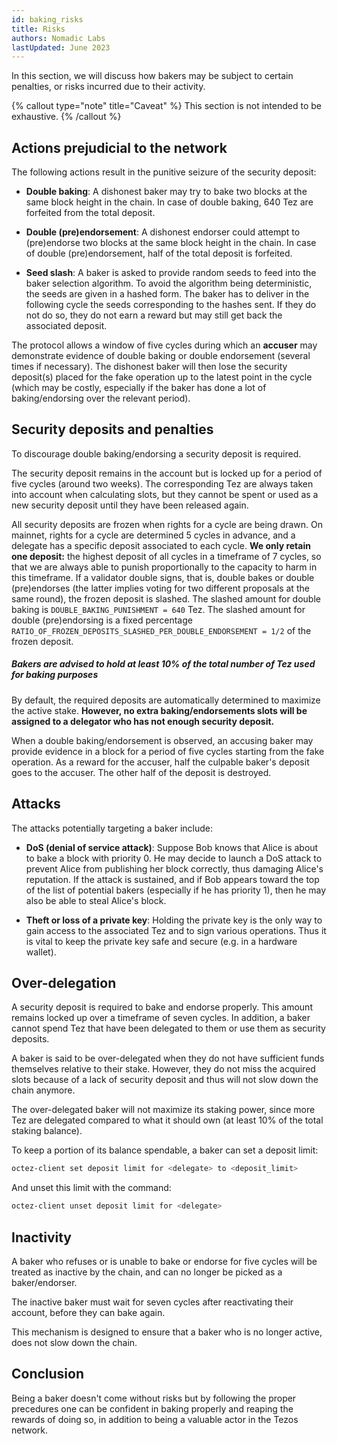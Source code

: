 ```yaml
---
id: baking_risks
title: Risks
authors: Nomadic Labs
lastUpdated: June 2023
---
```


In this section, we will discuss how bakers may be subject to certain penalties, or risks incurred due to their activity.

{% callout type="note" title="Caveat" %}
This section is not intended to be exhaustive.
{% /callout %}

## Actions prejudicial to the network

The following actions result in the punitive seizure of the security deposit:

- **Double baking**: A dishonest baker may try to bake two blocks at the same block height in the chain.
In case of double baking, 640 Tez are forfeited from the total deposit.

- **Double (pre)endorsement**: A dishonest endorser could attempt to (pre)endorse two blocks at the same block
height in the chain. In case of double (pre)endorsement, half of the total deposit is forfeited.

- **Seed slash**: A baker is asked to provide random seeds to feed into the baker selection algorithm. To
avoid the algorithm being deterministic, the seeds are given in a hashed form. The baker has to
deliver in the following cycle the seeds corresponding to the hashes sent. If they do not do so, they do
not earn a reward but may still get back the associated deposit.

The protocol allows a window of five cycles during which an **accuser** may demonstrate evidence of double
baking or double endorsement (several times if necessary). The dishonest baker will then lose the security
deposit(s) placed for the fake operation up to the latest point in the cycle (which may be costly, especially if the baker has done a lot of baking/endorsing over the relevant period).

## Security deposits and penalties

To discourage double baking/endorsing a security deposit is required.

The security deposit remains in the account but is locked up for a period of five cycles
(around two weeks). The corresponding Tez are always taken into account when calculating slots, but they
cannot be spent or used as a new security deposit until they have been released again.

All security deposits are frozen when rights for a cycle are being drawn. On mainnet, rights for a cycle are
determined 5 cycles in advance, and a delegate has a specific deposit associated to each cycle. **We only
retain one deposit:** the highest deposit of all cycles in a timeframe of 7 cycles, so that we are always able
to punish proportionally to the capacity to harm in this timeframe. If a validator double signs, that is, double bakes or double (pre)endorses (the latter implies voting for two different proposals at the same round), the frozen deposit is slashed. The slashed amount for double baking is `DOUBLE_BAKING_PUNISHMENT = 640` Tez. The slashed amount for double (pre)endorsing is a fixed percentage
`RATIO_OF_FROZEN_DEPOSITS_SLASHED_PER_DOUBLE_ENDORSEMENT = 1/2` of the frozen
deposit.

##### Bakers are advised to hold at least 10% of the total number of Tez used for baking purposes 

By default, the required deposits are automatically determined to maximize the active stake. **However, no extra
baking/endorsements slots will be assigned to a delegator who has not enough security deposit.**

When a double baking/endorsement is observed, an accusing baker may provide evidence in a block for a
period of five cycles starting from the fake operation. As a reward for the accuser, half the culpable baker's
deposit goes to the accuser. The other half of the deposit is destroyed.

## Attacks

The attacks potentially targeting a baker include:

- **DoS (denial of service attack)**: Suppose Bob knows that Alice is about to bake a block with priority 0.
He may decide to launch a DoS attack to prevent Alice from publishing her block correctly, thus
damaging Alice's reputation. If the attack is sustained, and if Bob appears toward the top of the list of
potential bakers (especially if he has priority 1), then he may also be able to steal Alice's block.

- **Theft or loss of a private key**: Holding the private key is the only way to gain access to the associated
Tez and to sign various operations. Thus it is vital to keep the private key safe and secure (e.g. in a
hardware wallet).

## Over-delegation

A security deposit is required to bake and endorse properly. This amount remains locked up over a
timeframe of seven cycles. In addition, a baker cannot spend Tez that have been delegated to them or use
them as security deposits.

A baker is said to be over-delegated when they do not have sufficient funds themselves relative to their
stake. However, they do not miss the acquired slots because of a lack of security deposit and thus will not slow down the chain anymore.

The over-delegated baker will not maximize its staking power, since more Tez are delegated compared to
what it should own (at least 10% of the total staking balance).

To keep a portion of its balance spendable, a baker can set a deposit limit:

```bash
octez-client set deposit limit for <delegate> to <deposit_limit>
```

And unset this limit with the command:

```bash
octez-client unset deposit limit for <delegate>
```

## Inactivity

A baker who refuses or is unable to bake or endorse for five cycles will be treated as inactive by the chain,
and can no longer be picked as a baker/endorser.

The inactive baker must wait for seven cycles after reactivating their account, before they can bake again.

This mechanism is designed to ensure that a baker who is no longer active, does not slow down the chain.


## Conclusion

Being a baker doesn't come without risks but by following the proper precedures one can be confident in baking properly and reaping the rewards of doing so, in addition to being a valuable actor in the Tezos network.
